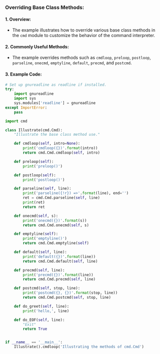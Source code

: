 ### Overriding Base Class Methods:

#### 1. **Overview:**
   - The example illustrates how to override various base class methods in the `cmd` module to customize the behavior of the command interpreter.

#### 2. **Commonly Useful Methods:**
   - The example overrides methods such as `cmdloop`, `preloop`, `postloop`, `parseline`, `onecmd`, `emptyline`, `default`, `precmd`, and `postcmd`.

#### 3. **Example Code:**
   ```python
   # Set up gnureadline as readline if installed.
   try:
       import gnureadline
       import sys
       sys.modules['readline'] = gnureadline
   except ImportError:
       pass

   import cmd

   class Illustrate(cmd.Cmd):
       "Illustrate the base class method use."

       def cmdloop(self, intro=None):
           print('cmdloop({})'.format(intro))
           return cmd.Cmd.cmdloop(self, intro)

       def preloop(self):
           print('preloop()')

       def postloop(self):
           print('postloop()')

       def parseline(self, line):
           print('parseline({!r}) =>'.format(line), end='')
           ret = cmd.Cmd.parseline(self, line)
           print(ret)
           return ret

       def onecmd(self, s):
           print('onecmd({})'.format(s))
           return cmd.Cmd.onecmd(self, s)

       def emptyline(self):
           print('emptyline()')
           return cmd.Cmd.emptyline(self)

       def default(self, line):
           print('default({})'.format(line))
           return cmd.Cmd.default(self, line)

       def precmd(self, line):
           print('precmd({})'.format(line))
           return cmd.Cmd.precmd(self, line)

       def postcmd(self, stop, line):
           print('postcmd({}, {})'.format(stop, line))
           return cmd.Cmd.postcmd(self, stop, line)

       def do_greet(self, line):
           print('hello,', line)

       def do_EOF(self, line):
           "Exit"
           return True


   if __name__ == '__main__':
       Illustrate().cmdloop('Illustrating the methods of cmd.Cmd')
